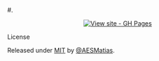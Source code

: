 #.
<div align="center">



[![View site - GH Pages](https://img.shields.io/badge/View_site-GH_Pages-2ea44f?style=for-the-badge)](https://aesmatias.github.io/Task-List/)

</div>
License

Released under [MIT](/LICENSE) by [@AESMatias](https://github.com/AESMatias).

